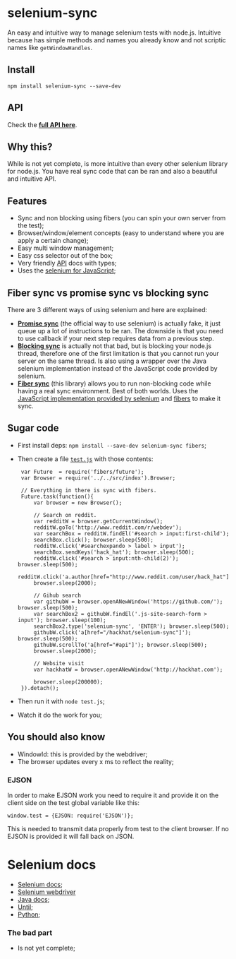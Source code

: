 # selenium-sync

An easy and intuitive way to manage selenium tests with node.js.
Intuitive because has simple methods and names you already know and not
scriptic names like `getWindowHandles`.



## Install

    npm install selenium-sync --save-dev


## API

Check the **[full API here](https://rawgit.com/hackhat/selenium-sync/master/docs/jsduck/index.html)**.

## Why this?

While is not yet complete, is more intuitive than every other selenium
library for node.js. You have real sync code that can be ran and also
a beautiful and intuitive API.



## Features

 - Sync and non blocking using fibers (you can spin your own server from the test);
 - Browser/window/element concepts (easy to understand where you are apply a certain change);
 - Easy multi window management;
 - Easy css selector out of the box;
 - Very friendly [API](https://rawgit.com/hackhat/selenium-sync/master/docs/jsduck/index.html) docs with types; 
 - Uses the [selenium for JavaScript](http://selenium.googlecode.com/git/docs/api/javascript/index.html);


## Fiber sync vs promise sync vs blocking sync

There are 3 different ways of using selenium and here are explained:

 - [**Promise sync**](https://code.google.com/p/selenium/wiki/WebDriverJs) (the official way to use selenium) is actually fake, it just queue up a lot of instructions to be ran. The downside is that you need to use callback if your next step requires data from a previous step. 
 - [**Blocking sync**](https://github.com/jsdevel/webdriver-sync) is actually not that bad, but is blocking your node.js thread, therefore one of the first limitation is that you cannot run your server on the same thread. Is also using a wrapper over the Java selenium implementation instead of the JavaScript code provided by selenium.
 - [**Fiber sync**](https://github.com/hackhat/selenium-sync) (this library) allows you to run non-blocking code while having a real sync environment. Best of both worlds. Uses the [JavaScript implementation provided by selenium](https://code.google.com/p/selenium/wiki/WebDriverJs) and [fibers](https://github.com/laverdet/node-fibers) to make it sync.



## Sugar code

 - First install deps: `npm install --save-dev selenium-sync fibers`;

 - Then create a file [`test.js`](./examples/readme/test.js) with those contents:



        var Future  = require('fibers/future');
        var Browser = require('../../src/index').Browser;

        // Everything in there is sync with fibers.
        Future.task(function(){
            var browser = new Browser();

            // Search on reddit.
            var redditW = browser.getCurrentWindow();
            redditW.goTo('http://www.reddit.com/r/webdev');
            var searchBox = redditW.findEl('#search > input:first-child');
            searchBox.click(); browser.sleep(500);
            redditW.click('#searchexpando > label > input');
            searchBox.sendKeys('hack_hat'); browser.sleep(500);
            redditW.click('#search > input:nth-child(2)'); browser.sleep(500);
            redditW.click('a.author[href="http://www.reddit.com/user/hack_hat"]');
            browser.sleep(2000);

            // Gihub search
            var githubW = browser.openANewWindow('https://github.com/'); browser.sleep(500);
            var searchBox2 = githubW.findEl('.js-site-search-form > input'); browser.sleep(100);
            searchBox2.type('selenium-sync', 'ENTER'); browser.sleep(500);
            githubW.click('a[href="/hackhat/selenium-sync"]'); browser.sleep(500);
            githubW.scrollTo('a[href="#api"]'); browser.sleep(500);
            browser.sleep(2000);

            // Website visit
            var hackhatW = browser.openANewWindow('http://hackhat.com');

            browser.sleep(200000);
        }).detach();



 - Then run it with `node test.js`;

 - Watch it do the work for you;



## You should also know

 - WindowId: this is provided by the webdriver;
 - The browser updates every x ms to reflect the reality;


### EJSON

In order to make EJSON work you need to require it and provide it on the client side
on the test global variable like this:

    window.test = {EJSON: require('EJSON')};

This is needed to transmit data properly from test to the client browser. If no EJSON is provided it will fall back on JSON.

# Selenium docs

 - [Selenium docs](http://selenium.googlecode.com/git/docs/api/javascript/index.html);
 - [Selenium webdriver](http://selenium.googlecode.com/git/docs/api/javascript/class_webdriver_WebDriver.html)
 - [Java docs](http://selenium.googlecode.com/git/docs/api/java/org/openqa/selenium/package-summary.html);
 - [Until](http://selenium.googlecode.com/git/docs/api/javascript/source/lib/webdriver/until.js.src.html);
 - [Python](http://selenium-python.readthedocs.org/api.html#selenium.webdriver.remote.webdriver.WebDriver.current_window_handle);



### The bad part

 - Is not yet complete;
